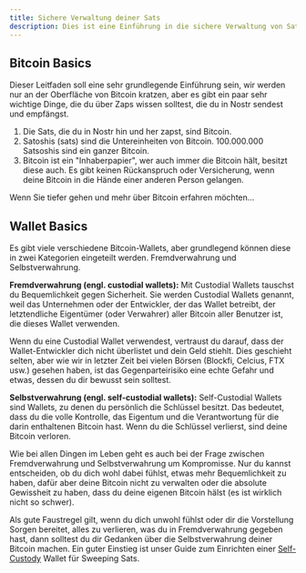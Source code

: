 ```yaml
---
title: Sichere Verwaltung deiner Sats
description: Dies ist eine Einführung in die sichere Verwaltung von Sats, die du durch Zaps in Nostr erhältst.
---
```


## Bitcoin Basics

Dieser Leitfaden soll eine sehr grundlegende Einführung sein, wir werden nur an der Oberfläche von Bitcoin kratzen, aber es gibt ein paar sehr wichtige Dinge, die du über Zaps wissen solltest, die du in Nostr sendest und empfängst.

1. Die Sats, die du in Nostr hin und her zapst, sind Bitcoin.
2. Satoshis (sats) sind die Untereinheiten von Bitcoin. 100.000.000 Satsoshis sind ein ganzer Bitcoin.
3. Bitcoin ist ein "Inhaberpapier", wer auch immer die Bitcoin hält, besitzt diese auch. Es gibt keinen Rückanspruch oder Versicherung, wenn deine Bitcoin in die Hände einer anderen Person gelangen.

Wenn Sie tiefer gehen und mehr über Bitcoin erfahren möchten...

<!-- TODO: ADD LINK TO BITCOIN 101 SITE -->

## Wallet Basics

Es gibt viele verschiedene Bitcoin-Wallets, aber grundlegend können diese in zwei Kategorien eingeteilt werden. Fremdverwahrung und Selbstverwahrung.

**Fremdverwahrung (engl. custodial wallets):** Mit Custodial Wallets tauschst du Bequemlichkeit gegen Sicherheit. Sie werden Custodial Wallets genannt, weil das Unternehmen oder der Entwickler, der das Wallet betreibt, der letztendliche Eigentümer (oder Verwahrer) aller Bitcoin aller Benutzer ist, die dieses Wallet verwenden.

Wenn du eine Custodial Wallet verwendest, vertraust du darauf, dass der Wallet-Entwickler dich nicht überlistet und dein Geld stiehlt. Dies geschieht selten, aber wie wir in letzter Zeit bei vielen Börsen (Blockfi, Celcius, FTX usw.) gesehen haben, ist das Gegenparteirisiko eine echte Gefahr und etwas, dessen du dir bewusst sein solltest.

**Selbstverwahrung (engl. self-custodial wallets):** Self-Custodial Wallets sind Wallets, zu denen du persönlich die Schlüssel besitzt. Das bedeutet, dass du die volle Kontrolle, das Eigentum und die Verantwortung für die darin enthaltenen Bitcoin hast. Wenn du die Schlüssel verlierst, sind deine Bitcoin verloren.

Wie bei allen Dingen im Leben geht es auch bei der Frage zwischen Fremdverwahrung und Selbstverwahrung um Kompromisse. Nur du kannst entscheiden, ob du dich wohl dabei fühlst, etwas mehr Bequemlichkeit zu haben, dafür aber deine Bitcoin nicht zu verwalten oder die absolute Gewissheit zu haben, dass du deine eigenen Bitcoin hälst (es ist wirklich nicht so schwer).

Als gute Faustregel gilt, wenn du dich unwohl fühlst oder dir die Vorstellung Sorgen bereitet, alles zu verlieren, was du in Fremdverwahrung gegeben hast, dann solltest du dir Gedanken über die Selbstverwahrung deiner Bitcoin machen. Ein guter Einstieg ist unser Guide zum Einrichten einer [Self-Custody](/de/guides/sweep-to-self-custody) Wallet für Sweeping Sats.
